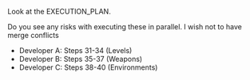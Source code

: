 Look at the EXECUTION_PLAN. 

Do you see any risks with executing these in parallel. I wish not to have merge conflicts

- Developer A: Steps 31-34 (Levels)
- Developer B: Steps 35-37 (Weapons)
- Developer C: Steps 38-40 (Environments)